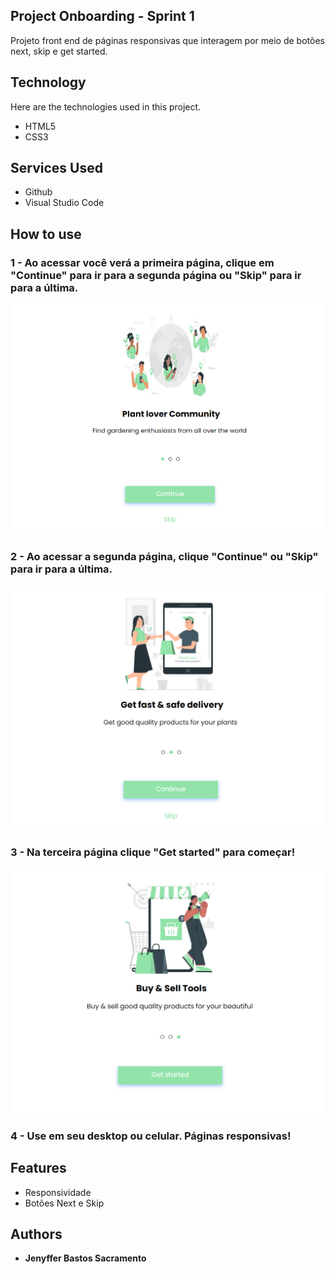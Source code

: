 ## Project Onboarding - Sprint 1

Projeto front end de páginas responsivas que interagem por meio de botões next, skip e get started.

## Technology 

Here are the technologies used in this project.

* HTML5
* CSS3

## Services Used

* Github
* Visual Studio Code

## How to use

### 1 -  Ao acessar você verá a primeira página,  clique em "Continue" para ir para a segunda página ou "Skip" para ir para a última.

![Página Inicial](readme/pagina-inicial.png)

### 2 - Ao acessar a segunda página,  clique "Continue"  ou "Skip" para ir para a última.

![Segunda Página](readme/segunda-pagina.png)

### 3 - Na terceira página clique "Get started" para começar!

![Post show](readme/terceira-pagina.png)

### 4 - Use em seu desktop ou celular. Páginas responsivas!

## Features

 - Responsividade
 - Botões Next e Skip


  ## Authors

  * **Jenyffer Bastos Sacramento**
